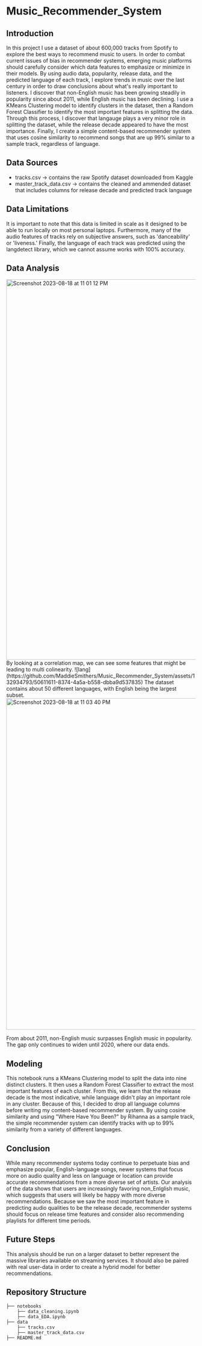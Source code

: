 # Music_Recommender_System
## Introduction
In this project I use a dataset of about 600,000 tracks from Spotify to explore the best ways to recommend music to users. In order to combat current issues of bias in recommender systems, emerging music platforms should carefully consider which data features to emphasize or minimize in their models. By using audio data, popularity, release data, and the predicted language of each track, I explore trends in music over the last century in order to draw conclusions about what's really important to listeners. I discover that non-English music has been growing steadily in popularity since about 2011, while English music has been declining. I use a KMeans Clustering model to identify clusters in the dataset, then a Random Forest Classifier to identify the most important features in splitting the data. Through this process, I discover that langauge plays a very minor role in splitting the dataset, while the release decade appeared to have the most importance. Finally, I create a simple content-based recommender system that uses cosine similarity to recommend songs that are up 99% similar to a sample track, regardless of language. 
## Data Sources
- tracks.csv -> contains the raw Spotify dataset downloaded from Kaggle
- master_track_data.csv -> contains the cleaned and ammended dataset that includes columns for release decade and predicted track language
## Data Limitations
It is important to note that this data is limited in scale as it designed to be able to run locally on most personal laptops. Furthermore, many of the audio features of tracks rely on subjective answers, such as 'danceability' or 'liveness.' Finally, the language of each track was predicted using the langdetect library, which we cannot assume works with 100% accuracy. 
## Data Analysis 
<img width="1010" alt="Screenshot 2023-08-18 at 11 01 12 PM" src="https://github.com/MaddieSmithers/Music_Recommender_System/assets/132934793/1b5b9635-7005-4b36-9744-d7c777833513">
By looking at a correlation map, we can see some features that might be leading to multi colinearity. 
![lang](https://github.com/MaddieSmithers/Music_Recommender_System/assets/132934793/50611611-8374-4a5a-b558-dbba9d537835)
The dataset contains about 50 different languages, with English being the largest subset. 

<img width="880" alt="Screenshot 2023-08-18 at 11 03 40 PM" src="https://github.com/MaddieSmithers/Music_Recommender_System/assets/132934793/5f3b0ad7-3024-44f1-97bf-612ac8b3ab85">

From about 2011, non-English music surpasses English music in popularity. The gap only continues to widen until 2020, where our data ends. 

## Modeling
This notebook runs a KMeans Clustering model to split the data into nine distinct clusters. It then uses a Random Forest Classifier to extract the most important features of each cluster. From this, we learn that the release decade is the most indicative, while language didn't play an important role in any cluster. 
Because of this, I decided to drop all language columns before writing my content-based recommender system. By using cosine similarity and using "Where Have You Been?" by Rihanna as a sample track, the simple recommender system can identify tracks with up to 99% similarity from a variety of different languages. 
## Conclusion
While many recommender systems today continue to perpetuate bias and emphasize popular, English-language songs, newer systems that focus more on audio quality and less on language or location can provide accurate recommendations from a more diverse set of artists. Our analysis of the data shows that users are increasingly favoring non_Enlglish music, which suggests that users will likely be happy with more diverse recommendations. Because we saw the most important feature in predicting audio qualities to be the release decade, recommender systems should focus on release time features and consider also recommending playlists for different time periods. 
## Future Steps
This analysis should be run on a larger dataset to better represent the massive libraries available on streaming services. It should also be paired with real user-data in order to create a hybrid model for better recommendations. 

## Repository Structure 


```
├── notebooks
    ├── data_cleaning.ipynb
    ├── data_EDA.ipynb
├── data
    ├── tracks.csv
    ├── master_track_data.csv
├── README.md
```

